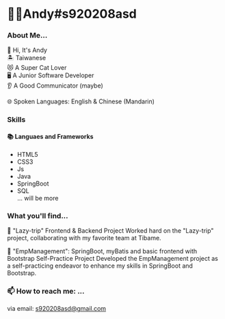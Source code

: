 # 👨‍💻Andy#s920208asd 
 
### About Me...
🙋‍ Hi, It's Andy    
🏝️ Taiwanese    
😻 A Super Cat Lover    
🖥️ A Junior Software Developer    
👂 A Good Communicator (maybe)

🌐 Spoken Languages: English & Chinese (Mandarin)

### Skills
#### 📚 Languaes and Frameworks
- HTML5
- CSS3
- Js
- Java
- SpringBoot
- SQL    
... will be more

### What you'll find...
🚀 "Lazy-trip" Frontend & Backend Project
Worked hard on the "Lazy-trip" project, collaborating with my favorite team at Tibame.

🚀 "EmpManagement": SpringBoot, myBatis and basic frontend with Bootstrap Self-Practice Project
Developed the EmpManagement project as a self-practicing endeavor to enhance my skills in SpringBoot and Bootstrap.

### 📫 How to reach me: ...
via email:
s920208asd@gmail.com
<!--
**s920208asd/s920208asd** is a ✨ _special_ ✨ repository because its `README.md` (this file) appears on your GitHub profile.

Here are some ideas to get you started:

- 🔭 I’m currently working on ...
- 🌱 I’m currently learning ...
- 👯 I’m looking to collaborate on ...
- 🤔 I’m looking for help with ...
- 💬 Ask me about ...
- 📫 How to reach me: ...
- 😄 Pronouns: ...
- ⚡ Fun fact: ...
-->
